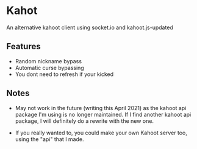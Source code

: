 # Kahot

An alternative kahoot client using socket.io and kahoot.js-updated

## Features

- Random nickname bypass
- Automatic curse bypassing
- You dont need to refresh if your kicked

## Notes

- May not work in the future (writing this April 2021) as the kahoot api package I'm using is no longer maintained. If I find another kahoot api package, I will definitely do a rewrite with the new one. 

- If you really wanted to, you could make your own Kahoot server too, using the "api" that I made.